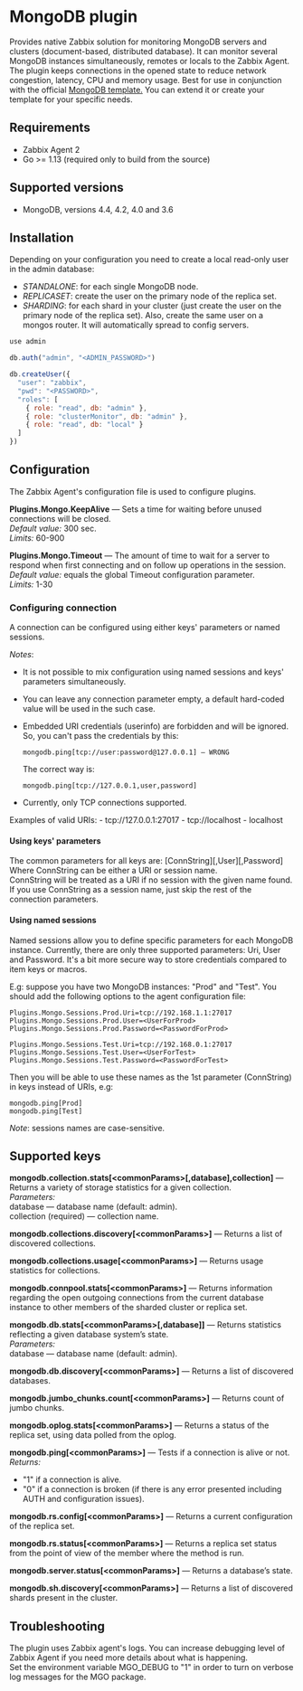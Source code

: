 # MongoDB plugin
Provides native Zabbix solution for monitoring MongoDB servers and clusters (document-based, distributed database). 
It can monitor several MongoDB instances simultaneously, remotes or locals to the Zabbix Agent. 
The plugin keeps connections in the opened state to reduce network 
congestion, latency, CPU and memory usage. Best for use in conjunction with the official 
[MongoDB template.](https://git.zabbix.com/projects/ZBX/repos/zabbix/browse/templates/app/mongodb)
You can extend it or create your template for your specific needs. 

## Requirements
* Zabbix Agent 2
* Go >= 1.13 (required only to build from the source)

## Supported versions
* MongoDB, versions 4.4, 4.2, 4.0 and 3.6

## Installation
Depending on your configuration you need to create a local read-only user in the admin database:  
- *STANDALONE*: for each single MongoDB node.
- *REPLICASET*: create the user on the primary node of the replica set.  
- *SHARDING*: for each shard in your cluster (just create the user on the primary node of the replica set). 
Also, create the same user on a mongos router. It will automatically spread to config servers.

```javascript
use admin

db.auth("admin", "<ADMIN_PASSWORD>")

db.createUser({
  "user": "zabbix",
  "pwd": "<PASSWORD>",
  "roles": [
    { role: "read", db: "admin" },
    { role: "clusterMonitor", db: "admin" },
    { role: "read", db: "local" }
  ]
})
```

## Configuration
The Zabbix Agent's configuration file is used to configure plugins.

**Plugins.Mongo.KeepAlive** — Sets a time for waiting before unused connections will be closed.  
*Default value:* 300 sec.  
*Limits:* 60-900

**Plugins.Mongo.Timeout** — The amount of time to wait for a server to respond when first connecting and on follow up 
operations in the session.  
*Default value:* equals the global Timeout configuration parameter.  
*Limits:* 1-30

### Configuring connection
A connection can be configured using either keys' parameters or named sessions.     

*Notes*:  
* It is not possible to mix configuration using named sessions and keys' parameters simultaneously.
* You can leave any connection parameter empty, a default hard-coded value will be used in the such case.
* Embedded URI credentials (userinfo) are forbidden and will be ignored. So, you can't pass the credentials by this:   
  
      mongodb.ping[tcp://user:password@127.0.0.1] — WRONG  
  
  The correct way is:
    
      mongodb.ping[tcp://127.0.0.1,user,password]
      
* Currently, only TCP connections supported.
  
Examples of valid URIs:
    - tcp://127.0.0.1:27017
    - tcp://localhost
    - localhost
      
#### Using keys' parameters
The common parameters for all keys are: [ConnString][,User][,Password]  
Where ConnString can be either a URI or session name.   
ConnString will be treated as a URI if no session with the given name found.  
If you use ConnString as a session name, just skip the rest of the connection parameters.  
 
#### Using named sessions
Named sessions allow you to define specific parameters for each MongoDB instance. Currently, there are only three supported 
parameters: Uri, User and Password. It's a bit more secure way to store credentials compared to item keys or macros.  

E.g: suppose you have two MongoDB instances: "Prod" and "Test". 
You should add the following options to the agent configuration file:   

    Plugins.Mongo.Sessions.Prod.Uri=tcp://192.168.1.1:27017
    Plugins.Mongo.Sessions.Prod.User=<UserForProd>
    Plugins.Mongo.Sessions.Prod.Password=<PasswordForProd>
      
    Plugins.Mongo.Sessions.Test.Uri=tcp://192.168.0.1:27017
    Plugins.Mongo.Sessions.Test.User=<UserForTest>
    Plugins.Mongo.Sessions.Test.Password=<PasswordForTest>
        
Then you will be able to use these names as the 1st parameter (ConnString) in keys instead of URIs, e.g:

    mongodb.ping[Prod]
    mongodb.ping[Test]

*Note*: sessions names are case-sensitive.

## Supported keys
**mongodb.collection.stats[\<commonParams\>[,database],collection]** — Returns a variety of storage statistics for a 
given collection.  
*Parameters:*  
database — database name (default: admin).  
collection (required) — collection name.

**mongodb.collections.discovery[\<commonParams\>]** — Returns a list of discovered collections.  

**mongodb.collections.usage[\<commonParams\>]** — Returns usage statistics for collections.  

**mongodb.connpool.stats[\<commonParams\>]** — Returns information regarding the open outgoing connections from the
current database instance to other members of the sharded cluster or replica set.    

**mongodb.db.stats[\<commonParams\>[,database]]** — Returns statistics reflecting a given database system’s state.  
*Parameters:*  
database — database name (default: admin).    

**mongodb.db.discovery[\<commonParams\>]** — Returns a list of discovered databases.    

**mongodb.jumbo_chunks.count[\<commonParams\>]** — Returns count of jumbo chunks.    

**mongodb.oplog.stats[\<commonParams\>]** — Returns a status of the replica set, using data polled from the oplog.    

**mongodb.ping[\<commonParams\>]** — Tests if a connection is alive or not.  
*Returns:*
- "1" if a connection is alive.
- "0" if a connection is broken (if there is any error presented including AUTH and configuration issues).

**mongodb.rs.config[\<commonParams\>]** — Returns a current configuration of the replica set.    

**mongodb.rs.status[\<commonParams\>]** — Returns a replica set status from the point of view of the member
where the method is run.  
 
**mongodb.server.status[\<commonParams\>]** — Returns a database’s state.    

**mongodb.sh.discovery[\<commonParams\>]** — Returns a list of discovered shards present in the cluster.    

## Troubleshooting
The plugin uses Zabbix agent's logs. You can increase debugging level of Zabbix Agent if you need more details about 
what is happening.   
Set the environment variable MGO_DEBUG to "1" in order to turn on verbose log messages for the MGO package.
